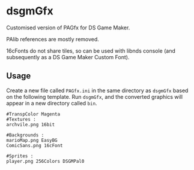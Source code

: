 dsgmGfx
=======
Customised version of PAGfx for DS Game Maker.

PAlib references are mostly removed.

16cFonts do not share tiles, so can be used with libnds console (and subsequently as a DS Game Maker Custom Font).

## Usage
Create a new file called `PAGfx.ini` in the same directory as `dsgmGfx` based on the following template. Run `dsgmGfx`, and the converted graphics will appear in a new directory called `bin`.

    #TranspColor Magenta
    #Textures :
    archvile.png 16bit
    
    #Backgrounds : 
    marioMap.png EasyBG
    ComicSans.png 16cFont
    
    #Sprites : 
    player.png 256Colors DSGMPal0